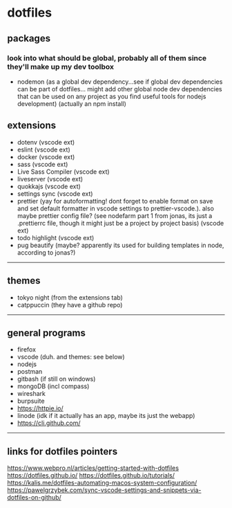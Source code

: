 # dotfiles

## packages

### look into what should be global, probably all of them since they'll make up my dev toolbox

- nodemon (as a global dev dependency...see if global dev dependencies can be part of dotfiles... might add other global node dev dependencies that can be used on any project as you find useful tools for nodejs development) (actually an npm install)

## extensions

- dotenv (vscode ext)
- eslint (vscode ext)
- docker (vscode ext)
- sass (vscode ext)
- Live Sass Compiler (vscode ext)
- liveserver (vscode ext)
- quokkajs (vscode ext)
- settings sync (vscode ext)
- prettier (yay for autoformatting! dont forget to enable format on save and set default formatter in vscode settings to prettier-vscode.). also maybe prettier config file? (see nodefarm part 1 from jonas, its just a .prettierrc file, though it might just be a project by project basis) (vscode ext)
- todo highlight (vscode ext)
- pug beautify (maybe? apparently its used for building templates in node, according to jonas?)

---

## themes

- tokyo night (from the extensions tab)
- catppuccin (they have a github repo)

---

## general programs

- firefox
- vscode (duh. and themes: see below)
- nodejs
- postman
- gitbash (if still on windows)
- mongoDB (incl compass)
- wireshark
- burpsuite
- https://httpie.io/
- linode (idk if it actually has an app, maybe its just the webapp)
- https://cli.github.com/

---

## links for dotfiles pointers

https://www.webpro.nl/articles/getting-started-with-dotfiles
https://dotfiles.github.io/
https://dotfiles.github.io/tutorials/
https://kalis.me/dotfiles-automating-macos-system-configuration/
https://pawelgrzybek.com/sync-vscode-settings-and-snippets-via-dotfiles-on-github/
